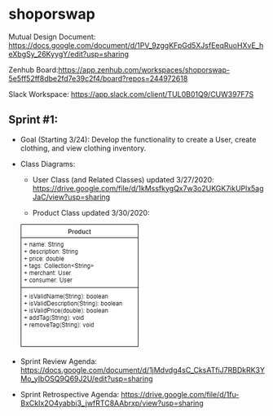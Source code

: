 # shoporswap

Mutual Design Document: https://docs.google.com/document/d/1PV_9zggKFpGd5XJsfEeqRuoHXvE_heXbgSy_26KyygY/edit?usp=sharing

Zenhub Board:https://app.zenhub.com/workspaces/shoporswap-5e5ff52ff8dbe2fd7e39c2f4/board?repos=244972618

Slack Workspace: https://app.slack.com/client/TUL0B01Q9/CUW397F7S

## Sprint #1:

* Goal (Starting 3/24): Develop the functionality to create a User, create clothing, and view clothing inventory.

* Class Diagrams:

   * User Class (and Related Classes) updated 3/27/2020:
https://drive.google.com/file/d/1kMssfkygQx7w3o2UKGK7ikUPlx5agJaC/view?usp=sharing
   
   * Product Class updated 3/30/2020:
   
   ![](https://github.com/wertzy/shoporswap/blob/Product/product-class-diagram.png)

* Sprint Review Agenda: https://docs.google.com/document/d/1jMdvdg4sC_CksATfiJ7RBDkRK3YMo_yIbOSQ9Q69J2U/edit?usp=sharing
   
* Sprint Retrospective Agenda: https://drive.google.com/file/d/1fu-BxCkIx2O4yabbi3_jwfRTC8AAbrxp/view?usp=sharing
